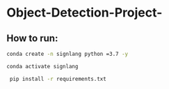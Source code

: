 # Object-Detection-Project-

## How to run:

```bash 
conda create -n signlang python =3.7 -y
```

```bash 
conda activate signlang
```

```bash 
 pip install -r requirements.txt 
```


